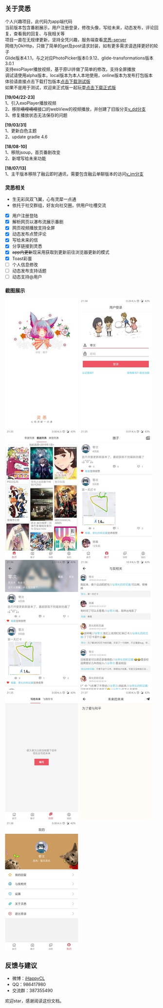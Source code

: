 ## 关于灵悉  
  
个人兴趣项目，此代码为app端代码  
当前版本包含番剧展示，用户注册登录，修改头像，写给未来，动态发布，评论回复，查看我的回复、与我相关等  
项目一直在无规律更新，坚持全凭兴趣，服务端查看[灵悉-server](https://github.com/happycao/lingxi-server)  
网络为OkHttp，只做了简单的get及post请求封装，如有更多需求请选择更好的轮子  
Glide版本4.1.1，与之对应PhotoPicker版本0.9.12、glide-transformations版本3.0.1  
支持exoPlayer播放视频，基于原UI并做了简单的修改，支持全屏播放  
调试请使用alpha版本，local版本为本人本地使用，online版本为发布打包版本  
体验请直接点击下载打包版本[点击下载测试版](http://47.100.245.128/download/lingxi-test.apk)  
如果不是用于测试，欢迎来正式版一起玩耍[点击下载正式版](http://47.100.245.128/download/lingxi.apk)  
  
**[19/04/22-23]**  
1、引入exoPlayer播放视频  
2、移除~~嘀哩嘀哩~~接口的webView的视频播放，并创建了旧版分支[v_dd分支](https://github.com/happycao/lingxi-android/tree/v_dd)  
3、修复播放状态无法保存的问题  
  
**[19/03/31]**  
1、更新白色主题  
2、update gradle 4.6  
  
**[18/08-10]**  
1、移除jsoup，首页番剧改变  
2、新增写给未来功能  
  
**[18/07/13]**  
1、主干版本移除了融云即时通讯，需要包含融云单聊版本的访问[v_im分支](https://github.com/happycao/lingxi-android/tree/v_im)  
  
### 灵悉相关
  
- 生无彩凤双飞翼，心有灵犀一点通  
- 依托于社交群组，好友向社交圈，供用户吐槽交流  
- [x] 用户注册登陆  
- [x] 解析网页以瀑布流展示番剧  
- [x] 网页视频播放支持全屏  
- [x] 动态发布点赞评论  
- [x] 写给未来的信  
- [x] 分享链接到灵悉  
- [x] ~~app内更新~~现采用获取到更新前往浏览器更新的模式  
- [x] Toast彩蛋  
- [ ] 个人信息修改  
- [ ] 动态发布支持话题  
- [ ] 动态支持@用户  
  
### 截图展示  
![欢迎页](screenshot/Screenshot_welcome.jpg)
![登录页](screenshot/Screenshot_login.jpg)
![主页](screenshot/Screenshot_home.jpg)
![动态页](screenshot/Screenshot_feed.jpg)
![用户页](screenshot/Screenshot_user.jpg)
![与我相关页](screenshot/Screenshot_relevant.jpg)
![消息](screenshot/Screenshot_message.jpg)
![发布页](screenshot/Screenshot_publish.jpg)
![我的页](screenshot/Screenshot_mine.jpg)
  
## 反馈与建议  
- 微博：[iHappyCL](http://weibo.com/374845241)  
- QQ：986417980  
- 交流群：387355490  
  
欢迎star，感谢阅读这份文档。  